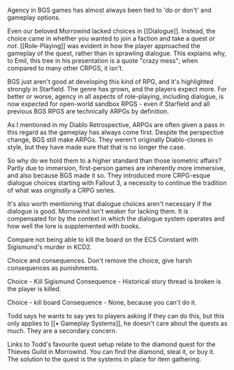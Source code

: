Agency in BGS games has almost always been tied to 'do or don't' and gameplay options. 

Even our beloved Morrowind lacked choices in [[Dialogue]]. Instead, the choice came in whether you wanted to join a faction and take a quest *or not*. [[Role-Playing]] was evident in how the player approached the gameplay of the quest, rather than in sprawling dialogue. This explains why, to Emil, this tree in his presentation is a quote "crazy mess"; when compared to many other CRPGS, it isn't. 

BGS just aren't good at developing this kind of RPG, and it's highlighted strongly in Starfield. The genre has grown, and the players expect more. For better or worse, agency in all aspects of role-playing, including dialogue, is now expected for open-world sandbox RPGS - even if Starfield and all previous BGS RPGS are technically ARPGs by definition. 

As I mentioned in my Diablo Retrospective, ARPGs are often given a pass in this regard as the gameplay has always come first. Despite the perspective change, BGS still make ARPGs. They weren't originally Diablo-clones in style, but they have made sure that that is no longer the case. 

So why do we hold them to a higher standard than those isometric affairs? Partly due to immersion, first-person games are inherently more immersive, and also because BGS made it so. They introduced more CRPG-esque dialogue choices starting with Fallout 3, a necessity to continue the tradition of what was *originally* a CRPG series. 

It's also worth mentioning that dialogue choices aren't necessary if the dialogue is good. Morrowind isn't weaker for lacking them. It is compensated for by the context in which the dialogue system operates and how well the lore is supplemented with books.

Compare not being able to kill the board on the ECS Constant with Sigismund's murder in KCD2.

Choice and consequences. Don't remove the choice, give harsh consequences as punishments.

Choice - Kill Sigismund
Consequence - Historical story thread is broken is the player is killed.

Choice - kill board
Consequence - None, because you can't do it.

Todd says he wants to say yes to players asking if they can do this, but this only applies to [[• Gameplay Systems]], he doesn't care about the quests as much. They are a secondary concern.

Links to Todd's favourite quest setup relate to the diamond quest for the Thieves Guild in Morrowind. You can find the diamond, steal it, or buy it. The solution to the quest is the systems in place for item gathering.